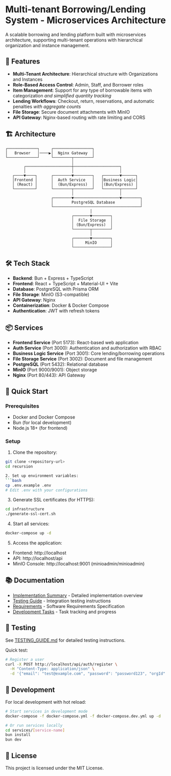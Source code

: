 # Multi-tenant Borrowing/Lending System - Microservices Architecture

A scalable borrowing and lending platform built with microservices architecture, supporting multi-tenant operations with hierarchical organization and instance management.

## 🚀 Features

- **Multi-Tenant Architecture**: Hierarchical structure with Organizations and Instances
- **Role-Based Access Control**: Admin, Staff, and Borrower roles
- **Item Management**: Support for any type of borrowable items with categorization *and simplified quantity tracking*
- **Lending Workflows**: Checkout, return, reservations, and automatic penalties *with aggregate counts*
- **File Storage**: Secure document attachments with MinIO
- **API Gateway**: Nginx-based routing with rate limiting and CORS

## 🏗️ Architecture 

```
┌─────────────┐     ┌─────────────────┐
│   Browser   │────▶│  Nginx Gateway  │
└─────────────┘     └────────┬────────┘
                             │
        ┌────────────────────┼────────────────────┐
        │                    │                    │
   ┌────▼────┐      ┌────────▼────────┐   ┌───────▼──────┐
   │Frontend │      │  Auth Service   │   │Business Logic│
   │ (React) │      │  (Bun/Express)  │   │(Bun/Express) │
   └─────────┘      └────────┬────────┘   └───────┬──────┘
                             │                    │
                    ┌────────▼────────────────────▼────────┐
                    │        PostgreSQL Database           │
                    └──────────────────────────────────────┘
                                     │
                             ┌───────▼────────┐
                             │  File Storage  │
                             │ (Bun/Express)  │
                             └───────┬────────┘
                                     │
                             ┌───────▼────────┐
                             │     MinIO      │
                             └────────────────┘
```


## 🛠️ Tech Stack

- **Backend**: Bun + Express + TypeScript
- **Frontend**: React + TypeScript + Material-UI + Vite
- **Database**: PostgreSQL with Prisma ORM
- **File Storage**: MinIO (S3-compatible)
- **API Gateway**: Nginx
- **Containerization**: Docker & Docker Compose
- **Authentication**: JWT with refresh tokens

## 📦 Services

- **Frontend Service** (Port 5173): React-based web application
- **Auth Service** (Port 3000): Authentication and authorization with RBAC
- **Business Logic Service** (Port 3001): Core lending/borrowing operations
- **File Storage Service** (Port 3002): Document and file management
- **PostgreSQL** (Port 5432): Relational database
- **MinIO** (Port 9000/9001): Object storage
- **Nginx** (Port 80/443): API Gateway

## 🚀 Quick Start

### Prerequisites
- Docker and Docker Compose
- Bun (for local development)
- Node.js 18+ (for frontend)

### Setup

1. Clone the repository:
```bash
git clone <repository-url>
cd recursion

2. Set up environment variables:
```bash
cp .env.example .env
# Edit .env with your configurations
```

3. Generate SSL certificates (for HTTPS):
```bash
cd infrastructure
./generate-ssl-cert.sh
```

4. Start all services:
```bash
docker-compose up -d
```

5. Access the application:
- Frontend: http://localhost
- API: http://localhost/api
- MinIO Console: http://localhost:9001 (minioadmin/minioadmin)

## 📚 Documentation

- [Implementation Summary](IMPLEMENTATION_SUMMARY.md) - Detailed implementation overview
- [Testing Guide](infrastructure/TESTING_GUIDE.md) - Integration testing instructions
- [Requirements](SRS.md) - Software Requirements Specification
- [Development Tasks](TODO.md) - Task tracking and progress

## 🧪 Testing

See [TESTING_GUIDE.md](infrastructure/TESTING_GUIDE.md) for detailed testing instructions.

Quick test:
```bash
# Register a user
curl -X POST http://localhost/api/auth/register \
  -H "Content-Type: application/json" \
  -d '{"email": "test@example.com", "password": "password123", "orgId": 1}'
```

## 🔧 Development

For local development with hot reload:
```bash
# Start services in development mode
docker-compose -f docker-compose.yml -f docker-compose.dev.yml up -d

# Or run services locally
cd services/[service-name]
bun install
bun dev
```
 
## 📝 License

This project is licensed under the MIT License.
